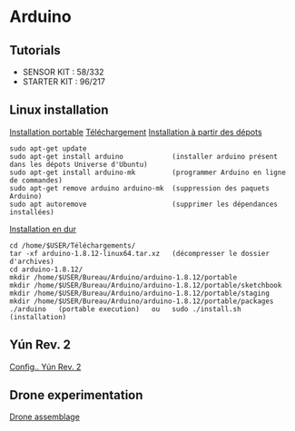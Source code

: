 # Arduino

## Tutorials
+ SENSOR KIT : 58/332
+ STARTER KIT : 96/217

## Linux installation
[Installation portable](https://www.arduino.cc/en/Guide/PortableIDE)
[Téléchargement](https://www.arduino.cc/en/Main/Software)
[Installation à partir des dépots](https://doc.ubuntu-fr.org/arduino)
```
sudo apt-get update
sudo apt-get install arduino            (installer arduino présent dans les dépots Universe d'Ubuntu)
sudo apt-get install arduino-mk         (programmer Arduino en ligne de commandes)
sudo apt-get remove arduino arduino-mk  (suppression des paquets Arduino)
sudo apt autoremove                     (supprimer les dépendances installées)
```
[Installation en dur](https://vitux.com/how-to-install-arduino-ide-on-ubuntu/)
```
cd /home/$USER/Téléchargements/
tar -xf arduino-1.8.12-linux64.tar.xz   (décompresser le dossier d'archives)
cd arduino-1.8.12/
mkdir /home/$USER/Bureau/Arduino/arduino-1.8.12/portable
mkdir /home/$USER/Bureau/Arduino/arduino-1.8.12/portable/sketchbook
mkdir /home/$USER/Bureau/Arduino/arduino-1.8.12/portable/staging
mkdir /home/$USER/Bureau/Arduino/arduino-1.8.12/portable/packages
./arduino   (portable execution)   ou   sudo ./install.sh   (installation)
```

## Yún Rev. 2
[Config.. Yún Rev. 2](https://www.arduino.cc/en/Guide/ArduinoYunRev2#toc22)

## Drone experimentation
[Drone assemblage](https://www.robotshop.com/community/blog/show/comment-fabriquer-un-droneuav-lecon-5-assemblage)